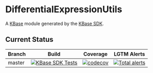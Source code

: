 # DifferentialExpressionUtils
A [KBase](https://kbase.us) module generated by the [KBase SDK](https://github.com/kbase/kb_sdk).

## Current Status

| Branch  | Build                                                              | Coverage                                                                         | LGTM Alerts                                                     |
| ------- | ------------------------------------------------------------------ | -------------------------------------------------------------------------------- | --------------------------------------------------------------- |
| master  | [![KBase SDK Tests](https://github.com/kbaseapps/DifferentialExpressionUtils/workflows/KBase%20SDK%20Tests/badge.svg)](https://github.com/kbaseapps/DifferentialExpressionUtils/actions?query=workflow%3A%22KBase+SDK+Tests%22)  | [![codecov](https://codecov.io/gh/kbaseapps/DifferentialExpressionUtils/branch/master/graph/badge.svg)](https://codecov.io/gh/kbaseapps/DifferentialExpressionUtils)  | [![Total alerts](https://img.shields.io/lgtm/alerts/g/kbaseapps/DifferentialExpressionUtils.svg?logo=lgtm&logoWidth=18)](https://lgtm.com/projects/g/kbaseapps/DifferentialExpressionUtils/alerts/)  |



